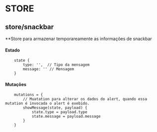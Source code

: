 # STORE

## store/snackbar

**Store para armazenar temporareamente as informações de snackbar

#### Estado

```
    state {
        type: '',  // Tipo da mensagem
        message: '' // Mensagem
    }

```

#### Mutações

```
    mutations = {
        // Muatation para alterar os dados do alert, quando essa mutation é invocada o alert é exebido.
        showMessage(state, payload) {
            state.type = payload.type
            state.message = payload.message
        }
    }

```




